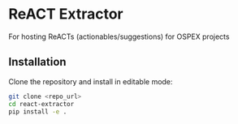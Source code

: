 # ReACT Extractor

For hosting ReACTs (actionables/suggestions) for OSPEX projects

## Installation

Clone the repository and install in editable mode:

```bash
git clone <repo_url>
cd react-extractor
pip install -e .
